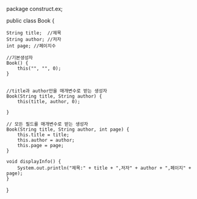 package construct.ex;

public class Book {

    String title;  //제목
    String author; //저자
    int page; //페이지수

    //기본생성자
    Book() {
        this("", "", 0);
    }


    //title과 author만을 매개변수로 받는 생성자
    Book(String title, String author) {
        this(title, author, 0);

    }

    // 모든 필드를 매개변수로 받는 생성자
    Book(String title, String author, int page) {
        this.title = title;
        this.author = author;
        this.page = page;
    }

    void displayInfo() {
        System.out.println("제목:" + title + ",저자" + author + ",페이지" + page);
    }
}
